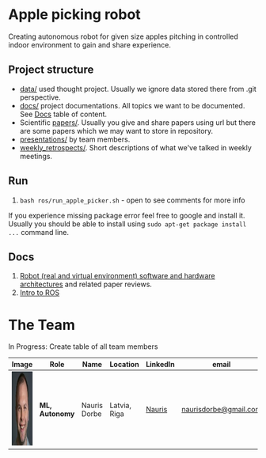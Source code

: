 # Apple picking robot

Creating autonomous robot for given size apples pitching in controlled indoor environment to gain and share experience.

## Project structure

* [data/](data/) used thought project. Usually we ignore data stored there from .git perspective.
* [docs/](docs/) project documentations. All topics we want to be documented. See [Docs](#docs) table of content.
* Scientific [papers/](papers/). Usually you give and share papers using url but there are some papers which we may want to store in repository.
* [presentations/](presentations/) by team members.
* [weekly_retrospects/](weekly_retrospects/). Short descriptions of what we've talked in weekly meetings.

## Run

1. `bash ros/run_apple_picker.sh` - open to see comments for more info

If you experience missing package error feel free to google and install it. Usually you should be able to install using `sudo apt-get package install ...` command line.

## Docs

1. [Robot (real and virtual environment) software and hardware architectures](docs/ArchitectureProposal.md) and related paper reviews.
2. [Intro to ROS](docs/ROS.md)

# The Team

In Progress: Create table of all team members

|     Image              |     Role      |      Name      |    Location   | LinkedIn    |     email   |
|------------------------|---------------|----------------|---------------|-------------|-------------|
| <img src="./images/nauris_dorbe.jpg" alt="Nauris Dorbe" width="150" height="150"> |__ML, Autonomy__| Nauris Dorbe | Latvia, Riga | [Nauris](https://www.linkedin.com/in/naurisdorbe) | <naurisdorbe@gmail.com> |
